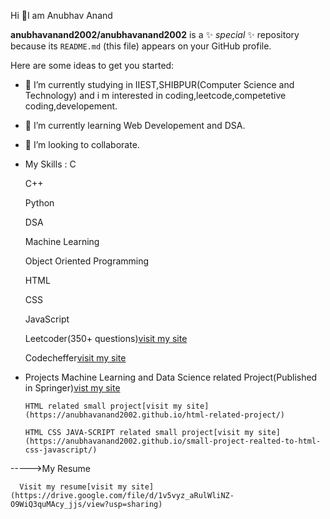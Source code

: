  Hi 👋I am Anubhav Anand


**anubhavanand2002/anubhavanand2002** is a ✨ _special_ ✨ repository because its `README.md` (this file) appears on your GitHub profile.

Here are some ideas to get you started:

- 🔭 I’m currently studying in IIEST,SHIBPUR(Computer Science and Technology) and i m interested in coding,leetcode,competetive coding,developement.
- 🌱 I’m currently learning Web Developement and DSA.
- 👯 I’m looking to collaborate.
- My Skills :
    C
    
    C++
    
    Python
    
    DSA
    
    Machine Learning
    
    Object Oriented Programming
    
    HTML
    
    CSS
    
    JavaScript
    
    Leetcoder(350+ questions)[visit my site](https://leetcode.com/anubhav_anandbgu/)
    
    Codecheffer[visit my site](https://www.codechef.com/users/anubhavanand12)
    
- Projects
      Machine Learning and Data Science related Project(Published in Springer)[vist my site](https://link.springer.com/chapter/10.1007/978-981-19-3089-8_34)
      
      HTML related small project[visit my site](https://anubhavanand2002.github.io/html-related-project/)
      
      HTML CSS JAVA-SCRIPT related small project[visit my site](https://anubhavanand2002.github.io/small-project-realted-to-html-css-javascript/)
      
      
----->My Resume

      Visit my resume[visit my site](https://drive.google.com/file/d/1v5vyz_aRulWliNZ-O9WiQ3quMAcy_jjs/view?usp=sharing)
